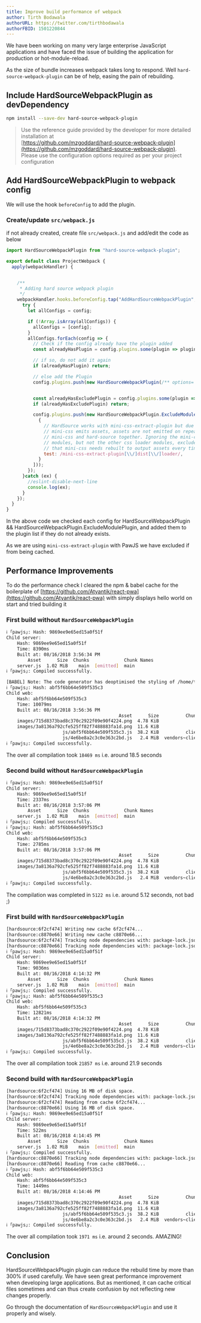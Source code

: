 ```yaml
---
title: Improve build performance of webpack
author: Tirth Bodawala
authorURL: https://twitter.com/tirthbodawala
authorFBID: 1501220844
---
```

We have been working on many very large enterprise JavaScript applications and have faced the issue of building the application for production or hot-module-reload.  
  
As the size of bundle increases webpack takes long to respond. Well `hard-source-webpack-plugin` can be of help, easing the pain of rebuilding.     

<!--truncate-->


## Include HardSourceWebpackPlugin as devDependency
```bash
npm install --save-dev hard-source-webpack-plugin
```

> Use the reference guide provided by the developer for more detailed installation at  
[https://github.com/mzgoddard/hard-source-webpack-plugin](https://github.com/mzgoddard/hard-source-webpack-plugin).  
Please use the configuration options required as per your project configuration





## Add HardSourceWebpackPlugin to webpack config
We will use the hook `beforeConfig` to add the plugin.

### Create/update `src/webpack.js` 
if not already created, create file `src/webpack.js` and add/edit the code as below

```javascript
import HardSourceWebpackPlugin from "hard-source-webpack-plugin";

export default class ProjectWebpack {
  apply(webpackHandler) {


    /**
     * Adding hard source webpack plugin
     */
    webpackHandler.hooks.beforeConfig.tap("AddHardSourceWebpackPlugin", (env, type, config) => {
      try {
        let allConfigs = config;

        if (!Array.isArray(allConfigs)) {
          allConfigs = [config];
        }
        allConfigs.forEach(config => {
          // Check if the config already have the plugin added
          const alreadyHasPlugin = config.plugins.some(plugin => plugin instanceof HardSourceWebpackPlugin);

          // if so, do not add it again
          if (alreadyHasPlugin) return;

          // else add the Plugin
          config.plugins.push(new HardSourceWebpackPlugin(/** options= {} **/));


          const alreadyHasExcludePlugin = config.plugins.some(plugin => plugin instanceof HardSourceWebpackPlugin.ExcludeModulePlugin);
          if (alreadyHasExcludePlugin) return;

          config.plugins.push(new HardSourceWebpackPlugin.ExcludeModulePlugin([
            {
              // HardSource works with mini-css-extract-plugin but due to how
              // mini-css emits assets, assets are not emitted on repeated builds with
              // mini-css and hard-source together. Ignoring the mini-css loader
              // modules, but not the other css loader modules, excludes the modules
              // that mini-css needs rebuilt to output assets every time.
              test: /mini-css-extract-plugin[\\/]dist[\\/]loader/,
            }
          ]));
        });
      }catch (ex) {
        //eslint-disable-next-line
        console.log(ex);
      }
    });
  }
}

```
In the above code we checked each config for  HardSourceWebpackPlugin && HardSourceWebpackPlugin.ExcludeModulePlugin, and added them to the plugin list if they do not already exists.  
  
As we are using `mini-css-extract-plugin` with PawJS we have excluded if from being cached.  
<script src="https://codefund.io/scripts/fefc6de5-a0ce-46e8-a15d-f43733b5b454/embed.js"></script>
<div id="codefund_ad"></div>

## Performance Improvements

To do the performance check I cleared the npm & babel cache for the boilerplate of [https://github.com/Atyantik/react-pwa](https://github.com/Atyantik/react-pwa) with simply displays hello world on start and tried building it

### First build without `HardSourceWebpackPlugin`
```bash
ℹ ｢pawjs｣: Hash: 9869ee9e65ed15a0f51f
Child server:
    Hash: 9869ee9e65ed15a0f51f
    Time: 8390ms
    Built at: 08/16/2018 3:56:34 PM
        Asset      Size  Chunks             Chunk Names
    server.js  1.02 MiB    main  [emitted]  main  
ℹ ｢pawjs｣: Compiled successfully.  

[BABEL] Note: The code generator has deoptimised the styling of /home/tirthbodawala/workspace/react-pwa/node_modules/react-dom/cjs/react-dom.development.js as it exceeds the max of 500KB.
ℹ ｢pawjs｣: Hash: abf5f6bb64e509f535c3
Child web:
    Hash: abf5f6bb64e509f535c3
    Time: 10079ms
    Built at: 08/16/2018 3:56:36 PM
                                          Asset      Size          Chunks             Chunk Names
    images/715d8373bad8c370c2922f09e90f4224.png  4.78 KiB                  [emitted]  
    images/3a8136a792cfe525ff82f7488883fa1d.png  11.6 KiB                  [emitted]  
                     js/abf5f6bb64e509f535c3.js  38.2 KiB          client  [emitted]  client
                     js/4e6be8a2c3c0e363c2bd.js   2.4 MiB  vendors~client  [emitted]  vendors~client
ℹ ｢pawjs｣: Compiled successfully.

```
The over all compilation took `18469 ms` i.e. around 18.5 seconds
  
### Second build without `HardSourceWebpackPlugin`
```bash
ℹ ｢pawjs｣: Hash: 9869ee9e65ed15a0f51f
Child server:
    Hash: 9869ee9e65ed15a0f51f
    Time: 2337ms
    Built at: 08/16/2018 3:57:06 PM
        Asset      Size  Chunks             Chunk Names
    server.js  1.02 MiB    main  [emitted]  main
ℹ ｢pawjs｣: Compiled successfully.
ℹ ｢pawjs｣: Hash: abf5f6bb64e509f535c3
Child web:
    Hash: abf5f6bb64e509f535c3
    Time: 2785ms
    Built at: 08/16/2018 3:57:06 PM
                                          Asset      Size          Chunks             Chunk Names
    images/715d8373bad8c370c2922f09e90f4224.png  4.78 KiB                  [emitted]  
    images/3a8136a792cfe525ff82f7488883fa1d.png  11.6 KiB                  [emitted]  
                     js/abf5f6bb64e509f535c3.js  38.2 KiB          client  [emitted]  client
                     js/4e6be8a2c3c0e363c2bd.js   2.4 MiB  vendors~client  [emitted]  vendors~client
ℹ ｢pawjs｣: Compiled successfully.

```
The compilation was completed in `5122 ms` i.e. around 5.12 seconds, not bad ;)
  


<script async src="//pagead2.googlesyndication.com/pagead/js/adsbygoogle.js"></script>
<ins class="adsbygoogle"
     style="display:block; text-align:center;"
     data-ad-layout="in-article"
     data-ad-format="fluid"
     data-ad-client="ca-pub-7586505628408924"
     data-ad-slot="9476337873"></ins>
<script>
     (adsbygoogle = window.adsbygoogle || []).push({});
</script>
  
  
### First build with `HardSourceWebpackPlugin`
```bash
[hardsource:6f2cf474] Writing new cache 6f2cf474...
[hardsource:c8870e66] Writing new cache c8870e66...
[hardsource:6f2cf474] Tracking node dependencies with: package-lock.json.
[hardsource:c8870e66] Tracking node dependencies with: package-lock.json.
ℹ ｢pawjs｣: Hash: 9869ee9e65ed15a0f51f
Child server:
    Hash: 9869ee9e65ed15a0f51f
    Time: 9036ms
    Built at: 08/16/2018 4:14:32 PM
        Asset      Size  Chunks             Chunk Names
    server.js  1.02 MiB    main  [emitted]  main
ℹ ｢pawjs｣: Compiled successfully.
ℹ ｢pawjs｣: Hash: abf5f6bb64e509f535c3
Child web:
    Hash: abf5f6bb64e509f535c3
    Time: 12821ms
    Built at: 08/16/2018 4:14:32 PM
                                          Asset      Size          Chunks             Chunk Names
    images/715d8373bad8c370c2922f09e90f4224.png  4.78 KiB                  [emitted]  
    images/3a8136a792cfe525ff82f7488883fa1d.png  11.6 KiB                  [emitted]  
                     js/abf5f6bb64e509f535c3.js  38.2 KiB          client  [emitted]  client
                     js/4e6be8a2c3c0e363c2bd.js   2.4 MiB  vendors~client  [emitted]  vendors~client
ℹ ｢pawjs｣: Compiled successfully.


```
The over all compilation took `21857 ms` i.e. around 21.9 seconds

### Second build with `HardSourceWebpackPlugin`
```bash
[hardsource:6f2cf474] Using 16 MB of disk space.
[hardsource:6f2cf474] Tracking node dependencies with: package-lock.json.
[hardsource:6f2cf474] Reading from cache 6f2cf474...
[hardsource:c8870e66] Using 16 MB of disk space.
ℹ ｢pawjs｣: Hash: 9869ee9e65ed15a0f51f
Child server:
    Hash: 9869ee9e65ed15a0f51f
    Time: 522ms
    Built at: 08/16/2018 4:14:45 PM
        Asset      Size  Chunks             Chunk Names
    server.js  1.02 MiB    main  [emitted]  main
ℹ ｢pawjs｣: Compiled successfully.
[hardsource:c8870e66] Tracking node dependencies with: package-lock.json.
[hardsource:c8870e66] Reading from cache c8870e66...
ℹ ｢pawjs｣: Hash: abf5f6bb64e509f535c3
Child web:
    Hash: abf5f6bb64e509f535c3
    Time: 1449ms
    Built at: 08/16/2018 4:14:46 PM
                                          Asset      Size          Chunks             Chunk Names
    images/715d8373bad8c370c2922f09e90f4224.png  4.78 KiB                  [emitted]  
    images/3a8136a792cfe525ff82f7488883fa1d.png  11.6 KiB                  [emitted]  
                     js/abf5f6bb64e509f535c3.js  38.2 KiB          client  [emitted]  client
                     js/4e6be8a2c3c0e363c2bd.js   2.4 MiB  vendors~client  [emitted]  vendors~client
ℹ ｢pawjs｣: Compiled successfully.


```
The over all compilation took `1971 ms` i.e. around 2 seconds. AMAZING!

## Conclusion
HardSourceWebpackPlugin plugin can reduce the rebuild time by more than 300% if used carefully. We have seen great performance improvement when developing large applications. But as mentioned, it can cache critical files sometimes and can thus create confusion by not reflecting new changes properly.  
  
  
Go through the documentation of `HardSourceWebpackPlugin` and use it properly and wisely. 
 

<script async src="//pagead2.googlesyndication.com/pagead/js/adsbygoogle.js"></script>
<ins class="adsbygoogle"
     style="display:block; text-align:center;"
     data-ad-layout="in-article"
     data-ad-format="fluid"
     data-ad-client="ca-pub-7586505628408924"
     data-ad-slot="9476337873"></ins>
<script>
     (adsbygoogle = window.adsbygoogle || []).push({});
</script>
